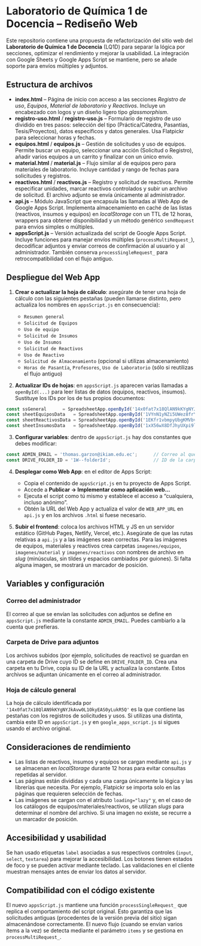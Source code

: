 # Laboratorio de Química 1 de Docencia – Rediseño Web

Este repositorio contiene una propuesta de refactorización del sitio web del **Laboratorio de Química 1 de Docencia** (LQ1D) para separar la lógica por secciones, optimizar el rendimiento y mejorar la usabilidad.  La integración con Google Sheets y Google Apps Script se mantiene, pero se añade soporte para envíos múltiples y adjuntos.

## Estructura de archivos

- **index.html** – Página de inicio con acceso a las secciones *Registro de uso*, *Equipos*, *Material de laboratorio* y *Reactivos*.  Incluye un encabezado con logos y un diseño ligero tipo *glassmorphism*.
- **registro-uso.html** / **registro-uso.js** – Formulario de registro de uso dividido en tres pasos: selección del tipo (Práctica/Cátedra, Pasantías, Tesis/Proyectos), datos específicos y datos generales.  Usa Flatpickr para seleccionar horas y fechas.
- **equipos.html** / **equipos.js** – Gestión de solicitudes y uso de equipos.  Permite buscar un equipo, seleccionar una acción (Solicitud o Registro), añadir varios equipos a un carrito y finalizar con un único envío.
- **material.html** / **material.js** – Flujo similar al de equipos pero para materiales de laboratorio.  Incluye cantidad y rango de fechas para solicitudes y registros.
- **reactivos.html** / **reactivos.js** – Registro y solicitud de reactivos.  Permite especificar unidades, marcar reactivos controlados y subir un archivo de solicitud.  El archivo adjunto se envía únicamente al administrador.
- **api.js** – Módulo JavaScript que encapsula las llamadas al Web App de Google Apps Script.  Implementa almacenamiento en caché de las listas (reactivos, insumos y equipos) en *localStorage* con un TTL de 12 horas, wrappers para obtener disponibilidad y un método genérico `sendRequest` para envíos simples o múltiples.
- **appsScript.js** – Versión actualizada del script de Google Apps Script.  Incluye funciones para manejar envíos múltiples (`processMultiRequest_`), decodificar adjuntos y enviar correos de confirmación al usuario y al administrador.  También conserva `processSingleRequest_` para retrocompatibilidad con el flujo antiguo.

## Despliegue del Web App

1. **Crear o actualizar la hoja de cálculo**: asegúrate de tener una hoja de cálculo con las siguientes pestañas (pueden llamarse distinto, pero actualiza los nombres en `appsScript.js` en consecuencia):
   - `Resumen general`
   - `Solicitud de Equipos`
   - `Uso de equipo`
   - `Solicitud de Insumos`
   - `Uso de Insumos`
   - `Solicitud de Reactivos`
   - `Uso de Reactivo`
   - `Solicitud de Almacenamiento` (opcional si utilizas almacenamiento)
   - `Horas de Pasantía`, `Profesores`, `Uso de Laboratorio` (sólo si reutilizas el flujo antiguo)

2. **Actualizar IDs de hojas**: en `appsScript.js` aparecen varias llamadas a `openById(...)` para leer listas de datos (equipos, reactivos, insumos).  Sustituye los IDs por los de tus propios documentos:

```js
const ssGeneral      = SpreadsheetApp.openById('14x0fat7x18QlAN9kKYgNYJkAvw0L1OkyEAS0yLukR5Q');
const sheetEquiposData   = SpreadsheetApp.openById('1VYnN1yNZi5UWez8frYHOH8dFC1iicV75wAa0Hcm5LuA').getSheetByName('Equipos');
const sheetReactivosData = SpreadsheetApp.openById('1EKfr1vbmpyUbgKMVbv6_lL4FuIxlPpLOaFhEeZEApSo').getSheetByName('Reactivos');
const sheetInsumosData   = SpreadsheetApp.openById('1xX56wX8DfJhyUXpi9lUBN78cQqhuEnLIPaO8ZdKlrrY').getSheetByName('Insumos');
```

3. **Configurar variables**: dentro de `appsScript.js` hay dos constantes que debes modificar:

```js
const ADMIN_EMAIL = 'thomas.garzon@ikiam.edu.ec';      // Correo al que se enviarán las notificaciones administrativas
const DRIVE_FOLDER_ID = '1W--folderId';                // ID de la carpeta en Drive donde se guardarán adjuntos
```

4. **Desplegar como Web App**: en el editor de Apps Script:
   - Copia el contenido de `appsScript.js` en tu proyecto de Apps Script.
   - Accede a **Publicar → Implementar como aplicación web...**
   - Ejecuta el script como tú mismo y establece el acceso a “cualquiera, incluso anónimo”.
   - Obtén la URL del Web App y actualiza el valor de `WEB_APP_URL` en `api.js` y en los archivos `.html` si fuese necesario.

5. **Subir el frontend**: coloca los archivos HTML y JS en un servidor estático (GitHub Pages, Netlify, Vercel, etc.).  Asegúrate de que las rutas relativas a `api.js` y a las imágenes sean correctas.  Para las imágenes de equipos, materiales y reactivos crea carpetas `imagenes/equipos`, `imagenes/material` y `imagenes/reactivos` con nombres de archivo en *slug* (minúsculas, sin tildes y espacios cambiados por guiones).  Si falta alguna imagen, se mostrará un marcador de posición.

## Variables y configuración

### Correo del administrador

El correo al que se envían las solicitudes con adjuntos se define en `appsScript.js` mediante la constante `ADMIN_EMAIL`.  Puedes cambiarlo a la cuenta que prefieras.

### Carpeta de Drive para adjuntos

Los archivos subidos (por ejemplo, solicitudes de reactivo) se guardan en una carpeta de Drive cuyo ID se define en `DRIVE_FOLDER_ID`.  Crea una carpeta en tu Drive, copia su ID de la URL y actualiza la constante.  Estos archivos se adjuntan únicamente en el correo al administrador.

### Hoja de cálculo general

La hoja de cálculo identificada por `'14x0fat7x18QlAN9kKYgNYJkAvw0L1OkyEAS0yLukR5Q'` es la que contiene las pestañas con los registros de solicitudes y usos.  Si utilizas una distinta, cambia este ID en `appsScript.js` y en `google_apps_script.js` si sigues usando el archivo original.

## Consideraciones de rendimiento

- Las listas de reactivos, insumos y equipos se cargan mediante `api.js` y se almacenan en *localStorage* durante 12 horas para evitar consultas repetidas al servidor.
- Las páginas están divididas y cada una carga únicamente la lógica y las librerías que necesita.  Por ejemplo, Flatpickr se importa solo en las páginas que requieren selección de fechas.
- Las imágenes se cargan con el atributo `loading="lazy"` y, en el caso de los catálogos de equipos/materiales/reactivos, se utilizan *slugs* para determinar el nombre del archivo.  Si una imagen no existe, se recurre a un marcador de posición.

## Accesibilidad y usabilidad

Se han usado etiquetas `label` asociadas a sus respectivos controles (`input`, `select`, `textarea`) para mejorar la accesibilidad.  Los botones tienen estados de foco y se pueden activar mediante teclado.  Las validaciones en el cliente muestran mensajes antes de enviar los datos al servidor.

## Compatibilidad con el código existente

El nuevo `appsScript.js` mantiene una función `processSingleRequest_` que replica el comportamiento del script original.  Esto garantiza que las solicitudes antiguas (procedentes de la versión previa del sitio) sigan almacenándose correctamente.  El nuevo flujo (cuando se envían varios ítems a la vez) se detecta mediante el parámetro `items` y se gestiona en `processMultiRequest_`.
